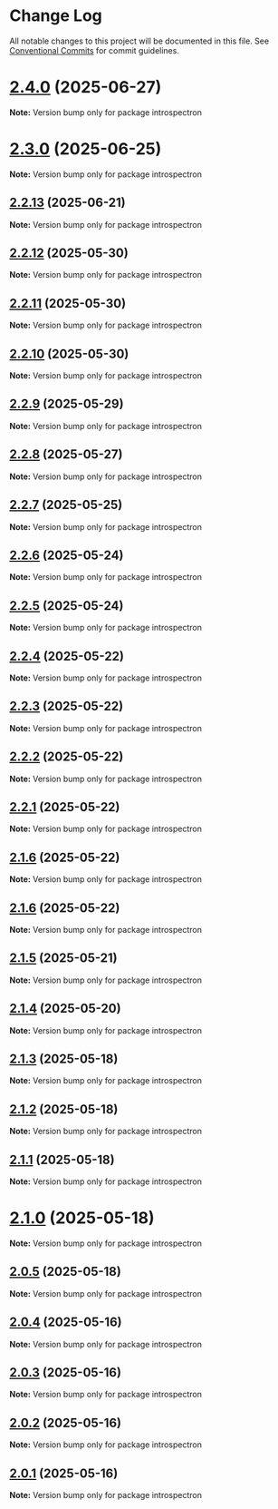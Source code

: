 # Change Log

All notable changes to this project will be documented in this file.
See [Conventional Commits](https://conventionalcommits.org) for commit guidelines.

# [2.4.0](https://github.com/launchql/launchql/compare/introspectron@2.3.0...introspectron@2.4.0) (2025-06-27)

**Note:** Version bump only for package introspectron





# [2.3.0](https://github.com/launchql/launchql/compare/introspectron@2.2.13...introspectron@2.3.0) (2025-06-25)

**Note:** Version bump only for package introspectron





## [2.2.13](https://github.com/launchql/launchql/compare/introspectron@2.2.12...introspectron@2.2.13) (2025-06-21)

**Note:** Version bump only for package introspectron





## [2.2.12](https://github.com/launchql/launchql/compare/introspectron@2.2.11...introspectron@2.2.12) (2025-05-30)

**Note:** Version bump only for package introspectron





## [2.2.11](https://github.com/launchql/launchql/compare/introspectron@2.2.10...introspectron@2.2.11) (2025-05-30)

**Note:** Version bump only for package introspectron





## [2.2.10](https://github.com/launchql/launchql/compare/introspectron@2.2.9...introspectron@2.2.10) (2025-05-30)

**Note:** Version bump only for package introspectron





## [2.2.9](https://github.com/launchql/launchql/compare/introspectron@2.2.8...introspectron@2.2.9) (2025-05-29)

**Note:** Version bump only for package introspectron





## [2.2.8](https://github.com/launchql/launchql/compare/introspectron@2.2.7...introspectron@2.2.8) (2025-05-27)

**Note:** Version bump only for package introspectron





## [2.2.7](https://github.com/launchql/launchql/compare/introspectron@2.2.6...introspectron@2.2.7) (2025-05-25)

**Note:** Version bump only for package introspectron





## [2.2.6](https://github.com/launchql/launchql/compare/introspectron@2.2.5...introspectron@2.2.6) (2025-05-24)

**Note:** Version bump only for package introspectron





## [2.2.5](https://github.com/launchql/launchql/compare/introspectron@2.2.4...introspectron@2.2.5) (2025-05-24)

**Note:** Version bump only for package introspectron





## [2.2.4](https://github.com/launchql/launchql/compare/introspectron@2.2.3...introspectron@2.2.4) (2025-05-22)

**Note:** Version bump only for package introspectron





## [2.2.3](https://github.com/launchql/launchql/compare/introspectron@2.2.2...introspectron@2.2.3) (2025-05-22)

**Note:** Version bump only for package introspectron





## [2.2.2](https://github.com/launchql/launchql/compare/introspectron@2.2.1...introspectron@2.2.2) (2025-05-22)

**Note:** Version bump only for package introspectron





## [2.2.1](https://github.com/launchql/launchql/compare/introspectron@2.1.6...introspectron@2.2.1) (2025-05-22)

**Note:** Version bump only for package introspectron





## [2.1.6](https://github.com/launchql/launchql/compare/introspectron@2.1.6...introspectron@2.1.6) (2025-05-22)

**Note:** Version bump only for package introspectron





## [2.1.6](https://github.com/launchql/launchql/compare/introspectron@2.1.5...introspectron@2.1.6) (2025-05-22)

**Note:** Version bump only for package introspectron





## [2.1.5](https://github.com/launchql/launchql/compare/introspectron@2.1.4...introspectron@2.1.5) (2025-05-21)

**Note:** Version bump only for package introspectron





## [2.1.4](https://github.com/launchql/launchql/compare/introspectron@2.1.3...introspectron@2.1.4) (2025-05-20)

**Note:** Version bump only for package introspectron





## [2.1.3](https://github.com/launchql/launchql/compare/introspectron@2.1.2...introspectron@2.1.3) (2025-05-18)

**Note:** Version bump only for package introspectron





## [2.1.2](https://github.com/launchql/launchql/compare/introspectron@2.1.1...introspectron@2.1.2) (2025-05-18)

**Note:** Version bump only for package introspectron





## [2.1.1](https://github.com/launchql/launchql/compare/introspectron@2.1.0...introspectron@2.1.1) (2025-05-18)

**Note:** Version bump only for package introspectron





# [2.1.0](https://github.com/launchql/launchql/compare/introspectron@2.0.5...introspectron@2.1.0) (2025-05-18)

**Note:** Version bump only for package introspectron





## [2.0.5](https://github.com/launchql/launchql/compare/introspectron@2.0.4...introspectron@2.0.5) (2025-05-18)

**Note:** Version bump only for package introspectron





## [2.0.4](https://github.com/launchql/launchql/compare/introspectron@2.0.3...introspectron@2.0.4) (2025-05-16)

**Note:** Version bump only for package introspectron





## [2.0.3](https://github.com/launchql/launchql/compare/introspectron@2.0.2...introspectron@2.0.3) (2025-05-16)

**Note:** Version bump only for package introspectron





## [2.0.2](https://github.com/launchql/launchql/compare/introspectron@2.0.1...introspectron@2.0.2) (2025-05-16)

**Note:** Version bump only for package introspectron





## [2.0.1](https://github.com/launchql/launchql/compare/introspectron@0.2.12...introspectron@2.0.1) (2025-05-16)

**Note:** Version bump only for package introspectron
